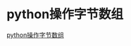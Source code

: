 # python操作字节数组
[python操作字节数组](https://aiwithcloud.com/2022/01/12/python%e6%93%8d%e4%bd%9c%e5%ad%97%e8%8a%82%e6%95%b0%e7%bb%84/)